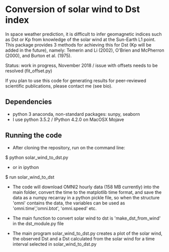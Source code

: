 # Conversion of solar wind to Dst index

In space weather prediction, it is difficult to infer geomagnetic indices such as Dst or Kp 
from knowledge of the solar wind at the Sun-Earth L1 point. This package provides 3 methods
for achieving this for Dst (Kp will be added in the future), namely: Temerin and Li (2002), 
O'Brien and McPherron (2000), and Burton et al. (1975).


Status: work in progress, November 2018 / issue with offsets needs to be resolved (fit_offset.py)


If you plan to use this code for generating results for 
peer-reviewed scientific publications, please contact me (see bio).


## Dependencies

* python 3 anaconda, non-standard packages: sunpy, seaborn
* I use python 3.5.2 / IPython 4.2.0 on MacOSX Mojave 

## Running the code

* After cloning the repository, run on the command line:

 $ python solar_wind_to_dst.py
 
* or in ipython
 
 $ run solar_wind_to_dst

* The code will download OMNI2 hourly data (158 MB currently) into the main folder, 
convert the time to the matplotlib time format, and save the data as a numpy recarray in a python pickle file, 
so when the structure 'omni' contains the data, the variables can be used as 
'omni.time','omni.btot', 'omni.speed' etc.

* The main function to convert solar wind to dst is 'make_dst_from_wind' in the dst_module.py file

* The main program solar_wind_to_dst.py creates a plot of the solar wind, the observed Dst and a Dst calculated from the solar wind 
for a time interval selected in solar_wind_to_dst.py
